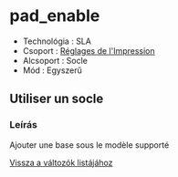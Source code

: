 # pad\_enable

* Technológia : SLA
* Csoport : [Réglages de l'Impression](../sla_printer/sla_parameters.md)
* Alcsoport : Socle 
* Mód : Egyszerű

## Utiliser un socle

### Leírás

Ajouter une base sous le modèle supporté

[Vissza a változók listájához](variable_list.md)

